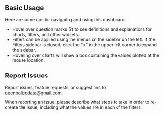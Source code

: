 ## Basic Usage
Here are some tips for navigating and using this dashboard:
- Hover over question marks (?) to see definitions and explanations for charts, filters, and other widgets.
- Filters can be applied using the menus on the sidebar on the left. If the Filters sidebar is closed, click the ">" in the upper left corner to expand the sidebar.
- Hovering over charts will show a box containing the values plotted at the mouse location.

## Report Issues
Report issues, feature requests, or suggestions to openpolicedata@gmail.com.

When reporting an issue, please describe what steps to take in order to re-create the issue, including what the values are in each of the filters.